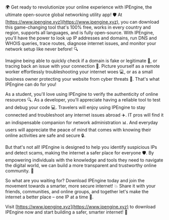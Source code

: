 🌍 Get ready to revolutionize your online experience with IPEngine, the ultimate open-source global networking utility app! 🛡️ At [https://www.ipengine.xyz](https://www.ipengine.xyz), you can download this game-changing tool that's 100% free, works in every country and region, supports all languages, and is fully open-source. With IPEngine, you'll have the power to look up IP addresses and domains, run DNS and WHOIS queries, trace routes, diagnose internet issues, and monitor your network setup like never before! 🔍

Imagine being able to quickly check if a domain is fake or legitimate 🤔, or tracing back an issue with your connection 📡. Picture yourself as a remote worker effortlessly troubleshooting your internet woes 💻, or as a small business owner protecting your website from cyber threats 🚀. That's what IPEngine can do for you!

As a student, you'll love using IPEngine to verify the authenticity of online resources 🔍. As a developer, you'll appreciate having a reliable tool to test and debug your code 💻. Travelers will enjoy using IPEngine to stay connected and troubleshoot any internet issues abroad ✈️. IT pros will find it an indispensable companion for network administration 📊. And everyday users will appreciate the peace of mind that comes with knowing their online activities are safe and secure 🔒.

But that's not all! IPEngine is designed to help you identify suspicious IPs and detect scams, making the internet a safer place for everyone 🛡️. By empowering individuals with the knowledge and tools they need to navigate the digital world, we can build a more transparent and trustworthy online community. 💪

So what are you waiting for? Download IPEngine today and join the movement towards a smarter, more secure internet! 💥 Share it with your friends, communities, and online groups, and together let's make the internet a better place – one IP at a time 🌟.

Visit [https://www.ipengine.xyz](https://www.ipengine.xyz) to download IPEngine now and start building a safer, smarter internet! 💪